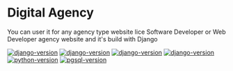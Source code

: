 # Digital Agency
You can user it for any agency type website lice Software Developer or Web Developer agency website and it's build with Django

[![django-version](https://img.shields.io/badge/HTML-v5-green)](https://www.w3.org/)
[![django-version](https://img.shields.io/badge/CSS-v3-green)](https://www.w3.org/)
[![django-version](https://img.shields.io/badge/Bootstrap-v4.5-blue)](https://getbootstrap.com/)
[![django-version](https://img.shields.io/badge/django-3.0.8-green)](https://www.djangoproject.com)
[![python-version](https://img.shields.io/badge/python-3.8-blue)](https://www.python.org)
[![pgsql-version](https://img.shields.io/badge/postgresql-12.3-orange)](https://www.postgresql.org)
